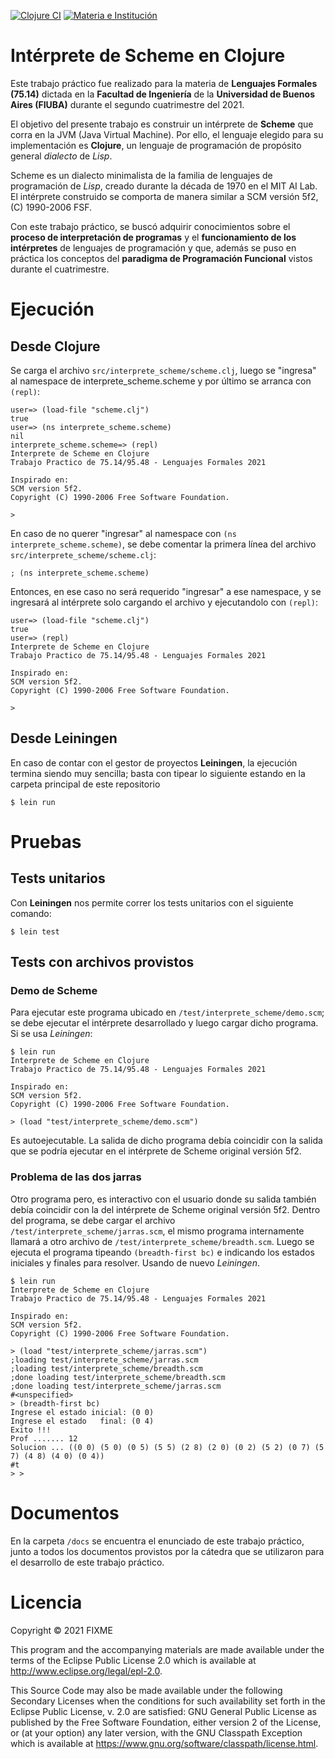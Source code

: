 [![Clojure CI](https://github.com/fjpacheco/Interprete-de-Scheme-en-Clojure/actions/workflows/clojure.yml/badge.svg?branch=master)](https://github.com/fjpacheco/Interprete-de-Scheme-en-Clojure/actions/workflows/clojure.yml)
[![Materia e Institución](https://img.shields.io/badge/Lenguajes%20Formales-FIUBA-blue)](https://campus.fi.uba.ar/course/view.php?id=210)

# Intérprete de Scheme en Clojure

Este trabajo práctico fue realizado para la materia de **Lenguajes Formales (75.14)** dictada en la **Facultad de Ingeniería** de la **Universidad de Buenos Aires (FIUBA)** durante el segundo cuatrimestre del 2021.

El objetivo del presente trabajo es construir un intérprete de **Scheme** que corra en la JVM (Java Virtual Machine). Por ello, el lenguaje elegido para su implementación es **Clojure**, un lenguaje de programación de propósito general _dialecto_ de *Lisp*.

Scheme es un dialecto minimalista de la familia de lenguajes de programación de _Lisp_, creado durante la década de 1970 en el MIT AI Lab. El intérprete construido se comporta de manera similar a SCM versión 5f2, (C) 1990-2006 FSF. 

Con este trabajo  práctico, se buscó adquirir conocimientos sobre el **proceso de interpretación de programas** y el **funcionamiento de los intérpretes** de lenguajes de programación y que, además se puso en práctica los conceptos del **paradigma de Programación Funcional** vistos durante el cuatrimestre.


# Ejecución

## Desde Clojure

Se carga el archivo `src/interprete_scheme/scheme.clj`, luego se "ingresa" al namespace de interprete_scheme.scheme y por último se arranca con `(repl)`:

    user=> (load-file "scheme.clj")
    true
    user=> (ns interprete_scheme.scheme)
    nil
    interprete_scheme.scheme=> (repl)
    Interprete de Scheme en Clojure
    Trabajo Practico de 75.14/95.48 - Lenguajes Formales 2021

    Inspirado en:
    SCM version 5f2.
    Copyright (C) 1990-2006 Free Software Foundation.

    > 

En caso de no querer "ingresar" al namespace con `(ns interprete_scheme.scheme)`, se debe comentar la primera línea del archivo `src/interprete_scheme/scheme.clj`:

    ; (ns interprete_scheme.scheme)

Entonces, en ese caso no será requerido "ingresar" a ese namespace, y se ingresará al intérprete solo cargando el archivo y ejecutandolo con `(repl)`:
    
    user=> (load-file "scheme.clj")
    true
    user=> (repl)
    Interprete de Scheme en Clojure
    Trabajo Practico de 75.14/95.48 - Lenguajes Formales 2021

    Inspirado en:
    SCM version 5f2.
    Copyright (C) 1990-2006 Free Software Foundation.

    > 

## Desde Leiningen

En caso de contar con el gestor de proyectos **Leiningen**, la ejecución termina siendo muy sencilla; basta con tipear lo siguiente estando en la carpeta principal de este repositorio

    $ lein run

# Pruebas

## Tests unitarios 

Con **Leiningen** nos permite correr los tests unitarios con el siguiente comando:

    $ lein test

## Tests con archivos provistos

### Demo de Scheme

Para ejecutar este programa ubicado en `/test/interprete_scheme/demo.scm`; se debe ejecutar el intérprete desarrollado y luego cargar dicho programa. Si se usa *Leiningen*:


    $ lein run
    Interprete de Scheme en Clojure
    Trabajo Practico de 75.14/95.48 - Lenguajes Formales 2021

    Inspirado en:
    SCM version 5f2.
    Copyright (C) 1990-2006 Free Software Foundation.

    > (load "test/interprete_scheme/demo.scm")
    
Es autoejecutable. La salida de dicho programa debía coincidir con la salida que se podría ejecutar en el intérprete de Scheme original versión 5f2.

### Problema de las dos jarras

Otro programa pero, es interactivo con el usuario donde su salida también debía coincidir con la del intérprete de Scheme original versión 5f2. Dentro del programa, se debe cargar el archivo `/test/interprete_scheme/jarras.scm`, el mismo programa internamente llamará a otro archivo de `/test/interprete_scheme/breadth.scm`. Luego se ejecuta el programa tipeando `(breadth-first bc)` e indicando los estados iniciales y finales para resolver. Usando de nuevo *Leiningen*.

    $ lein run
    Interprete de Scheme en Clojure
    Trabajo Practico de 75.14/95.48 - Lenguajes Formales 2021

    Inspirado en:
    SCM version 5f2.
    Copyright (C) 1990-2006 Free Software Foundation.

    > (load "test/interprete_scheme/jarras.scm")
    ;loading test/interprete_scheme/jarras.scm 
    ;loading test/interprete_scheme/breadth.scm 
    ;done loading test/interprete_scheme/breadth.scm 
    ;done loading test/interprete_scheme/jarras.scm 
    #<unspecified>
    > (breadth-first bc)               
    Ingrese el estado inicial: (0 0)
    Ingrese el estado   final: (0 4)
    Exito !!!
    Prof ....... 12
    Solucion ... ((0 0) (5 0) (0 5) (5 5) (2 8) (2 0) (0 2) (5 2) (0 7) (5 7) (4 8) (4 0) (0 4))
    #t
    > > 

# Documentos

En la carpeta `/docs` se encuentra el enunciado de este trabajo práctico, junto a todos los documentos provistos por la cátedra que se utilizaron para el desarrollo de este trabajo práctico.

# Licencia

Copyright © 2021 FIXME

This program and the accompanying materials are made available under the
terms of the Eclipse Public License 2.0 which is available at
http://www.eclipse.org/legal/epl-2.0.

This Source Code may also be made available under the following Secondary
Licenses when the conditions for such availability set forth in the Eclipse
Public License, v. 2.0 are satisfied: GNU General Public License as published by
the Free Software Foundation, either version 2 of the License, or (at your
option) any later version, with the GNU Classpath Exception which is available
at https://www.gnu.org/software/classpath/license.html.
